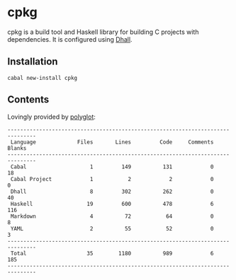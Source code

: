 # cpkg

cpkg is a build tool and Haskell library for building C projects with
dependencies. It is configured using
[Dhall](http://github.com/dhall-lang/dhall-haskell).

## Installation

```
cabal new-install cpkg
```

## Contents

Lovingly provided by [polyglot](https://github.com/vmchale/polyglot):

```
-------------------------------------------------------------------------------
 Language             Files       Lines         Code     Comments       Blanks
-------------------------------------------------------------------------------
 Cabal                    1         149          131            0           18
 Cabal Project            1           2            2            0            0
 Dhall                    8         302          262            0           40
 Haskell                 19         600          478            6          116
 Markdown                 4          72           64            0            8
 YAML                     2          55           52            0            3
-------------------------------------------------------------------------------
 Total                   35        1180          989            6          185
-------------------------------------------------------------------------------
```
